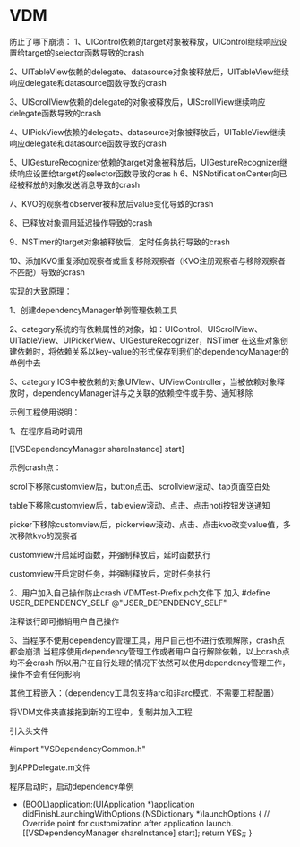 VDM
===
防止了哪下崩溃：
1、UIControl依赖的target对象被释放，UIControl继续响应设置给target的selector函数导致的crash

2、UITableView依赖的delegate、datasource对象被释放后，UITableView继续响应delegate和datasource函数导致的crash

3、UIScrollView依赖的delegate的对象被释放后，UIScrollView继续响应delegate函数导致的crash

4、UIPickView依赖的delegate、datasource对象被释放后，UITableView继续响应delegate和datasource函数导致的crash

5、UIGestureRecognizer依赖的target对象被释放后，UIGestureRecognizer继续响应设置给target的selector函数导致的cras
h
6、NSNotificationCenter向已经被释放的对象发送消息导致的crash

7、KVO的观察者observer被释放后value变化导致的crash

8、已释放对象调用延迟操作导致的crash

9、NSTimer的target对象被释放后，定时任务执行导致的crash

10、添加KVO重复添加观察者或重复移除观察者（KVO注册观察者与移除观察者不匹配）导致的crash





 
实现的大致原理：

1、创建dependencyManager单例管理依赖工具

2、category系统的有依赖属性的对象，如：UIControl、UIScrollView、UITableView、UIPickerView、UIGestureRecognizer，NSTimer
在这些对象创建依赖时，将依赖关系以key-value的形式保存到我们的dependencyManager的单例中去

3、category IOS中被依赖的对象UIVIew、UIViewController，当被依赖对象释放时，dependencyManager讲与之关联的依赖控件或手势、通知移除








示例工程使用说明：

1、在程序启动时调用

[[VSDependencyManager shareInstance] start]
 
示例crash点：

scrol下移除customview后，button点击、scrollview滚动、tap页面空白处

table下移除customview后，tableview滚动、点击、点击noti按钮发送通知

picker下移除customview后，pickerview滚动、点击、点击kvo改变value值，多次移除kvo的观察者

customview开启延时函数，并强制释放后，延时函数执行

customview开启定时任务，并强制释放后，定时任务执行

2、用户加入自己操作防止crash
VDMTest-Prefix.pch文件下
加入
#define USER_DEPENDENCY_SELF @"USER_DEPENDENCY_SELF"

注释该行即可撤销用户自己操作
 
3、当程序不使用dependency管理工具，用户自己也不进行依赖解除，crash点都会崩溃
当程序使用dependency管理工作或者用户自行解除依赖，以上crash点均不会crash
所以用户在自行处理的情况下依然可以使用dependency管理工作，操作不会有任何影响









其他工程嵌入：（dependency工具包支持arc和非arc模式，不需要工程配置）

将VDM文件夹直接拖到新的工程中，复制并加入工程

引入头文件

#import "VSDependencyCommon.h"

到APPDelegate.m文件 

程序启动时，启动dependency单例

- (BOOL)application:(UIApplication *)application didFinishLaunchingWithOptions:(NSDictionary *)launchOptions
{
    // Override point for customization after application launch.
    [[VSDependencyManager shareInstance] start];
    return YES;;
}
